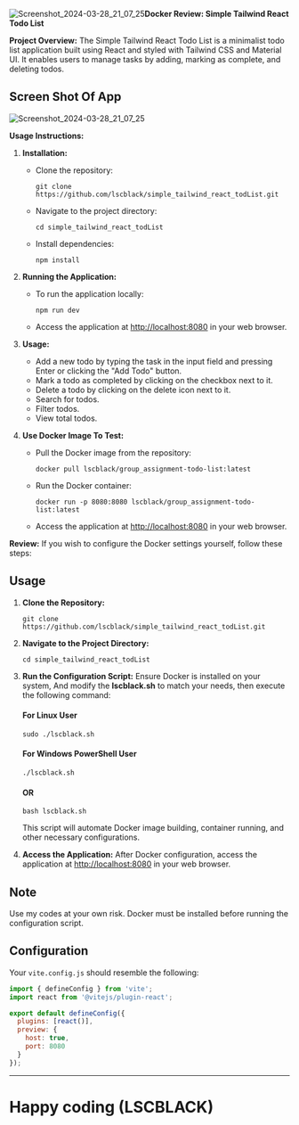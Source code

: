 ![Screenshot_2024-03-28_21_07_25](https://github.com/lscblack/simple_tailwind_react_todList/assets/141139366/d582f774-3be9-4d01-8f59-1a89f323596e)**Docker Review: Simple Tailwind React Todo List**

**Project Overview:**
The Simple Tailwind React Todo List is a minimalist todo list application built using React and styled with Tailwind CSS and Material UI. It enables users to manage tasks by adding, marking as complete, and deleting todos.

## Screen Shot Of App
![Screenshot_2024-03-28_21_07_25](https://github.com/lscblack/simple_tailwind_react_todList/assets/141139366/cf0f1187-afec-4e8f-be8c-f940a59858fa)

**Usage Instructions:**
1. **Installation:**
   - Clone the repository:
     ```
     git clone https://github.com/lscblack/simple_tailwind_react_todList.git
     ```
   - Navigate to the project directory:
     ```
     cd simple_tailwind_react_todList
     ```
   - Install dependencies:
     ```
     npm install
     ```

2. **Running the Application:**
   - To run the application locally:
     ```
     npm run dev
     ```
   - Access the application at [http://localhost:8080](http://localhost:8080) in your web browser.

3. **Usage:**
   - Add a new todo by typing the task in the input field and pressing Enter or clicking the "Add Todo" button.
   - Mark a todo as completed by clicking on the checkbox next to it.
   - Delete a todo by clicking on the delete icon next to it.
   - Search for todos.
   - Filter todos.
   - View total todos.

4. **Use Docker Image To Test:**
   - Pull the Docker image from the repository:
     ```
     docker pull lscblack/group_assignment-todo-list:latest
     ```
   - Run the Docker container:
     ```
     docker run -p 8080:8080 lscblack/group_assignment-todo-list:latest
     ```
   - Access the application at [http://localhost:8080](http://localhost:8080) in your web browser.

**Review:**
If you wish to configure the Docker settings yourself, follow these steps:

## Usage

1. **Clone the Repository:**
   ```
   git clone https://github.com/lscblack/simple_tailwind_react_todList.git
   ```

2. **Navigate to the Project Directory:**
   ```
   cd simple_tailwind_react_todList
   ```

3. **Run the Configuration Script:**
   Ensure Docker is installed on your system, And modify the **lscblack.sh** to match your needs, then execute the following command:
    #### For Linux User
   ```
   sudo ./lscblack.sh
   ```
   #### For Windows PowerShell User
   ```
   ./lscblack.sh
   ```
   #### OR
   ```
   bash lscblack.sh
   ```

   This script will automate Docker image building, container running, and other necessary configurations.

5. **Access the Application:**
   After Docker configuration, access the application at [http://localhost:8080](http://localhost:8080) in your web browser.

## Note
Use my codes at your own risk. Docker must be installed before running the configuration script.

## Configuration 
Your `vite.config.js` should resemble the following:
```javascript
import { defineConfig } from 'vite';
import react from '@vitejs/plugin-react';

export default defineConfig({
  plugins: [react()],
  preview: {
    host: true,
    port: 8080
  }
});
```

---
# Happy coding (LSCBLACK)
